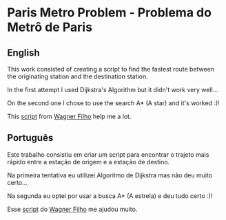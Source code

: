 # Paris Metro Problem - Problema do Metrô de Paris

## English
This work consisted of creating a script to find the fastest route between the originating station and the destination station.

In the first attempt I used Dijkstra's Algorithm but it didn't work very well...

On the second one I chose to use the search A* (A star) and it's worked :)!

This [script](https://github.com/wagnerfilho1995/Metro-de-Paris) from [Wagner Filho](https://github.com/wagnerfilho1995) help me a lot.

## Português
Este trabalho consistiu em criar um script para encontrar o trajeto mais rápido entre a estação de origem e a estação de destino.

Na primeira tentativa eu utilizei Algoritmo de Dijkstra mas não deu muito certo...

Na segunda eu optei por usar a busca A* (A estrela) e deu tudo certo :)!

Esse [script](https://github.com/wagnerfilho1995/Metro-de-Paris) do [Wagner Filho](https://github.com/wagnerfilho1995) me ajudou muito.

